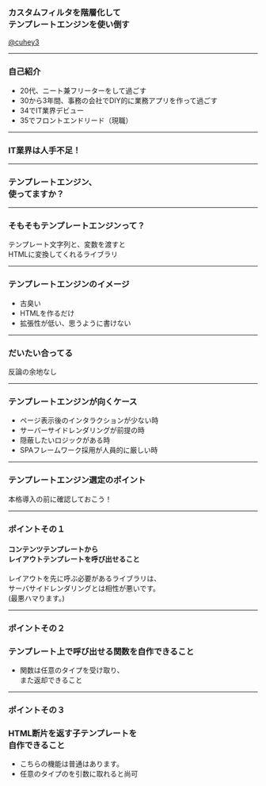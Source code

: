 ### カスタムフィルタを階層化して<br>テンプレートエンジンを使い倒す
[@cuhey3](http://twitter.com/cuhey3)

---

### 自己紹介
- 20代、ニート兼フリーターをして過ごす
- 30から3年間、事務の会社でDIY的に業務アプリを作って過ごす
- 34でIT業界デビュー
- 35でフロントエンドリード（現職）

---

### IT業界は人手不足！

---

### テンプレートエンジン、<br>使ってますか？

---

### そもそもテンプレートエンジンって？

テンプレート文字列と、変数を渡すと<br>HTMLに変換してくれるライブラリ

---

### テンプレートエンジンのイメージ

- 古臭い
- HTMLを作るだけ
- 拡張性が低い、思うように書けない

---

### だいたい合ってる

反論の余地なし

---

### テンプレートエンジンが向くケース

- ページ表示後のインタラクションが少ない時
- サーバーサイドレンダリングが前提の時
 - 隠蔽したいロジックがある時
- SPAフレームワーク採用が人員的に厳しい時

---

### テンプレートエンジン選定のポイント

本格導入の前に確認しておこう！

---

### ポイントその１

#### コンテンツテンプレートから<br>レイアウトテンプレートを呼び出せること

レイアウトを先に呼ぶ必要があるライブラリは、<br>
サーバサイドレンダリングとは相性が悪いです。<br>
(最悪ハマります。)

---

### ポイントその２

### テンプレート上で呼び出せる関数を自作できること

- 関数は任意のタイプを受け取り、<br>また返却できること

---

### ポイントその３

### HTML断片を返す子テンプレートを<br>自作できること

- こちらの機能は普通はあります。
- 任意のタイプのを引数に取れると尚可
